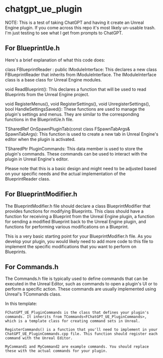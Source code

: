 # chatgpt_ue_plugin

NOTE: This is a test of taking ChatGPT and having it create an Unreal Engine plugin. If you come across this repo it's most likely un-usable trash. I'm just testing to see what I get from prompts to ChatGPT.


## For BlueprintUe.h 
Here's a brief explanation of what this code does:

class FBlueprintReader : public IModuleInterface: This declares a new class FBlueprintReader that inherits from IModuleInterface. The IModuleInterface class is a base class for Unreal Engine modules.

   void ReadBlueprint(): This declares a function that will be used to read Blueprints from the Unreal Engine project.

   void RegisterMenus(), void RegisterSettings(), void UnregisterSettings(), bool HandleSettingsSaved(): These functions are used to manage the plugin's settings and menus. They are similar to the corresponding functions in the BlueprintUe.h file.

   TSharedRef<class SDockTab> OnSpawnPluginTab(const class FSpawnTabArgs& SpawnTabArgs): This function is used to create a new tab in Unreal Engine's editor when the plugin is activated.

   TSharedPtr<class FUICommandList> PluginCommands: This data member is used to store the plugin's commands. These commands can be used to interact with the plugin in Unreal Engine's editor.

Please note that this is a basic design and might need to be adjusted based on your specific needs and the actual implementation of the BlueprintReader class.

## For BlueprintModifier.h

The BlueprintModifier.h file should declare a class BlueprintModifier that provides functions for modifying Blueprints. This class should have a function for receiving a Blueprint from the Unreal Engine plugin, a function for sending a modified Blueprint back to the Unreal Engine plugin, and functions for performing various modifications on a Blueprint.

This is a very basic starting point for your BlueprintModifier.h file. As you develop your plugin, you would likely need to add more code to this file to implement the specific modifications that you want to perform on Blueprints.

## For Commands.h
The Commands.h file is typically used to define commands that can be executed in the Unreal Editor, such as commands to open a plugin's UI or to perform a specific action. These commands are usually implemented using Unreal's TCommands class.

In this template:

    FChatGPT_UE_PluginCommands is the class that defines your plugin's commands. It inherits from TCommands<FChatGPT_UE_PluginCommands>, which is a template class for creating command sets in Unreal.

    RegisterCommands() is a function that you'll need to implement in your ChatGPT_UE_PluginCommands.cpp file. This function should register each command with the Unreal Editor.

    MyCommand1 and MyCommand2 are example commands. You should replace these with the actual commands for your plugin.

